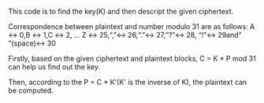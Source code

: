 
This code is to find the key(K) and then descript the given ciphertext. 

Correspondence between plaintext and number modulo 31 are as follows:
A ↔ 0,B ↔ 1,C ↔ 2, ... Z ↔ 25,“,”↔ 26,“.”↔ 27,“?”↔ 28, “!”↔ 29and“ ”(space)↔ 30

Firstly, based on the given ciphertext and plaintext blocks, C = K * P mod 31 can help us find out the key.

Then, according to the P = C * K'(K' is the inverse of K), the plaintext can be computed.
